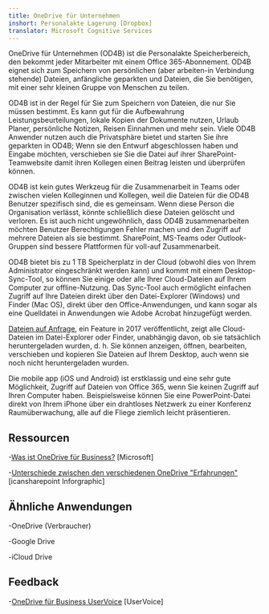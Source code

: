 ```yaml
---
title: OneDrive für Unternehmen
inshort: Personalakte Lagerung [Dropbox]
translator: Microsoft Cognitive Services
---
```



OneDrive für Unternehmen (OD4B) ist die Personalakte Speicherbereich, den bekommt jeder Mitarbeiter mit einem Office 365-Abonnement. OD4B eignet sich zum Speichern von persönlichen (aber arbeiten-in Verbindung stehende) Dateien, anfängliche geparkten und Dateien, die Sie benötigen, mit einer sehr kleinen Gruppe von Menschen zu teilen.

OD4B ist in der Regel für Sie zum Speichern von Dateien, die nur Sie müssen bestimmt. Es kann gut für die Aufbewahrung Leistungsbeurteilungen, lokale Kopien der Dokumente nutzen, Urlaub Planer, persönliche Notizen, Reisen Einnahmen und mehr sein. Viele OD4B Anwender nutzen auch die Privatsphäre bietet und starten Sie ihre geparkten in OD4B; Wenn sie den Entwurf abgeschlossen haben und Eingabe möchten, verschieben sie Sie die Datei auf ihrer SharePoint-Teamwebsite damit ihren Kollegen einen Beitrag leisten und überprüfen können.

OD4B ist kein gutes Werkzeug für die Zusammenarbeit in Teams oder zwischen vielen Kolleginnen und Kollegen, weil die Dateien für die OD4B Benutzer spezifisch sind, die es gemeinsam. Wenn diese Person die Organisation verlässt, könnte schließlich diese Dateien gelöscht und verloren. Es ist auch nicht ungewöhnlich, dass OD4B zusammenarbeiten möchten Benutzer Berechtigungen Fehler machen und den Zugriff auf mehrere Dateien als sie bestimmt. SharePoint, MS-Teams oder Outlook-Gruppen sind bessere Plattformen für voll-auf Zusammenarbeit.

OD4B bietet bis zu 1 TB Speicherplatz in der Cloud (obwohl dies von Ihrem Administrator eingeschränkt werden kann) und kommt mit einem Desktop-Sync-Tool, so können Sie einige oder alle Ihrer Cloud-Dateien auf Ihrem Computer zur offline-Nutzung. Das Sync-Tool auch ermöglicht einfachen Zugriff auf Ihre Dateien direkt über den Datei-Explorer (Windows) und Finder (Mac OS), direkt über den Office-Anwendungen, und kann sogar als eine Quelldatei in Anwendungen wie Adobe Acrobat hinzugefügt werden. 

[Dateien auf Anfrage](https://blogs.office.com/en-us/2017/05/11/introducing-onedrive-files-on-demand-and-additional-features-making-it-easier-to-access-and-share-files/), ein Feature in 2017 veröffentlicht, zeigt alle Cloud-Dateien im Datei-Explorer oder Finder, unabhängig davon, ob sie tatsächlich heruntergeladen wurden, d. h. Sie können anzeigen, öffnen, bearbeiten, verschieben und kopieren Sie Dateien auf Ihrem Desktop, auch wenn sie noch nicht heruntergeladen wurden.

Die mobile app (iOS und Android) ist erstklassig und eine sehr gute Möglichkeit, Zugriff auf Dateien von Office 365, wenn Sie keinen Zugriff auf Ihren Computer haben. Beispielsweise können Sie eine PowerPoint-Datei direkt von Ihrem iPhone über ein drahtloses Netzwerk zu einer Konferenz Raumüberwachung, alle auf die Fliege ziemlich leicht präsentieren.

Ressourcen
---------

-[Was ist OneDrive für
    Business?](https://support.office.com/en-us/article/What-is-OneDrive-for-Business-187f90af-056f-47c0-9656-cc0ddca7fdc2)
    \[Microsoft\]

-[Unterschiede zwischen den verschiedenen OneDrive
    "Erfahrungen"](http://icsh.pt/OneDriveTree) \[icansharepoint
    Inforgraphic\]

Ähnliche Anwendungen
--------------------

-OneDrive (Verbraucher)

-Google Drive

-iCloud Drive

Feedback
---------

-[OneDrive für Business UserVoice](https://onedrive.uservoice.com/forums/262982-onedrive/category/86090-onedrive-for-business)
    \[UserVoice\]


